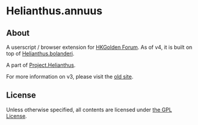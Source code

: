 Helianthus.annuus
=================

About
-----

A userscript / browser extension for [HKGolden Forum][]. As of v4, it is built on top of [Helianthus.bolanderi][].

A part of [Project.Helianthus][].

For more information on v3, please visit the [old site][].

License
-------

Unless otherwise specified, all contents are licensed under [the GPL License][].


[Project.Helianthus]: http://helianthus.github.com/
[HKGolden Forum]: http://forum.hkgolden.com/
[Helianthus.bolanderi]: http://github.com/helianthus/Helianthus.bolanderi
[old site]: http://code.google.com/p/helianthus-annuus/
[The GPL License]: http://www.gnu.org/licenses/gpl.html